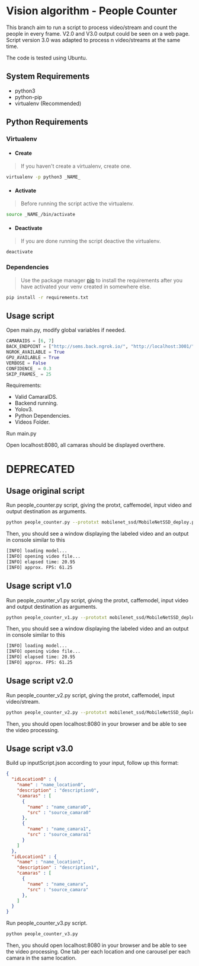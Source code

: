# Vision algorithm - People Counter

This branch aim to run a script to process video/stream and count the people in every frame. V2.0 and V3.0 output could be seen on a web page. Script version 3.0 was adapted to process n video/streams at the same time.

The code is tested using Ubuntu.

## System Requirements
- python3
- python-pip
- virtualenv (Recommended)

## Python Requirements

### Virtualenv
- #### Create
> If you haven't create a virtualenv, create one.
```bash
virtualenv -p python3 _NAME_
```

- #### Activate
> Before running the script active the virtualenv.
```bash
source _NAME_/bin/activate
```

- #### Deactivate
> If you are done running the script deactive the virtualenv.
```bash
deactivate
```

### Dependencies

> Use the package manager [pip](https://pip.pypa.io/en/stable/) to install the requirements after you have activated your venv created in somewhere else.

```bash
pip install -r requirements.txt
```

## Usage script
Open main.py, modify global variables if needed.

```python
CAMARAIDS = [6, 7]
BACK_ENDPOINT = ["http://sems.back.ngrok.io/", "http://localhost:3001/"][0]
NGROK_AVAILABLE = True
GPU_AVAILABLE = True
VERBOSE = False
CONFIDENCE_ = 0.3
SKIP_FRAMES_ = 25
```

Requirements:
- Valid CamaraIDS.
- Backend running.
- Yolov3.
- Python Dependencies.
- Videos Folder.

Run main.py

Open localhost:8080, all camaras should be displayed overthere.

# DEPRECATED
## Usage original script
Run people_counter.py script, giving the protxt, caffemodel, input video and output destination as arguments.
```bash
python people_counter.py --prototxt mobilenet_ssd/MobileNetSSD_deploy.prototxt --model mobilenet_ssd/MobileNetSSD_deploy.caffemodel --input videos/peoplewalking.mp4 --output output/output_01.avi
```
Then, you should see a window displaying the labeled video and an output in console similar to this

```bash
[INFO] loading model...
[INFO] opening video file...
[INFO] elapsed time: 20.95
[INFO] approx. FPS: 61.25
```

## Usage script v1.0

Run people_counter_v1.py script, giving the protxt, caffemodel, input video and output destination as arguments.
```bash
python people_counter_v1.py --prototxt mobilenet_ssd/MobileNetSSD_deploy.prototxt --model mobilenet_ssd/MobileNetSSD_deploy.caffemodel --input videos/peoplewalking.mp4 --output output/output_01.avi
```
Then, you should see a window displaying the labeled video and an output in console similar to this

```bash
[INFO] loading model...
[INFO] opening video file...
[INFO] elapsed time: 20.95
[INFO] approx. FPS: 61.25
```

## Usage script v2.0

Run people_counter_v2.py script, giving the protxt, caffemodel, input video/stream.
```bash
python people_counter_v2.py --prototxt mobilenet_ssd/MobileNetSSD_deploy.prototxt --model mobilenet_ssd/MobileNetSSD_deploy.caffemodel --input videos/peoplewalking.mp4
```
Then, you should open localhost:8080 in your browser and be able to see the video processing.

## Usage script v3.0
Build up inputScript.json according to your input, follow up this format:
```json
{
  "idLocation0" : {
    "name" : "name_location0",
    "description" : "description0",
    "camaras" : [
      {
        "name" : "name_camara0", 
        "src" : "source_camara0"
      },
      {
        "name" : "name_camara1", 
        "src" : "source_camara1"
      }
    ]
  },
  "idLocation1" : {
    "name" : "name_location1",
    "description" : "description1",
    "camaras" : [
      {
        "name" : "name_camara", 
        "src" : "source_camara"
      },
    ]
  }
}
```

Run people_counter_v3.py script.
```bash
python people_counter_v3.py
```

Then, you should open localhost:8080 in your browser and be able to see the video processing. One tab per each location and one carousel per each camara in the same location.
